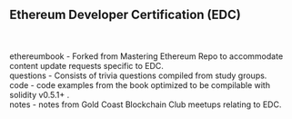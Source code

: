 ## Ethereum Developer Certification (EDC)
<br/>
<br/>
ethereumbook - Forked from Mastering Ethereum Repo to accommodate content update requests specific to EDC. <br/>
questions - Consists of trivia questions compiled from study groups. <br/>
code - code examples from the book optimized to be compilable with solidity v0.5.1+ . <br/>
notes - notes from Gold Coast Blockchain Club meetups relating to EDC. <br/>